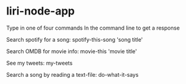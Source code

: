 # liri-node-app

Type in one of four commands
In the command line to get a response

Search spotify for a song:
spotify-this-song 'song title'

Search OMDB for movie info:
movie-this 'movie title'

See my tweets:
my-tweets

Search a song by reading a text-file:
do-what-it-says
